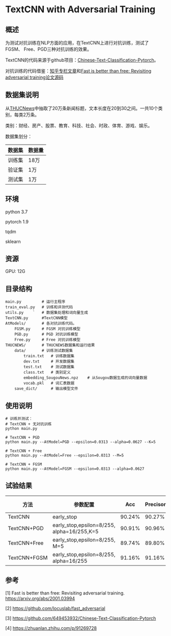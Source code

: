 # TextCNN with Adversarial Training
## 概述
为测试对抗训练在NLP方面的应用，在TextCNN上进行对抗训练，测试了FGSM、 Free、PGD三种对抗训练的效果。

TextCNN的代码来源于github项目：[Chinese-Text-Classification-Pytorch](https://github.com/649453932/Chinese-Text-Classification-Pytorc)。

对抗训练的代码借鉴：[知乎专栏文章](https://zhuanlan.zhihu.com/p/91269728 )和[Fast is better than free: Revisiting adversarial
training论文源码](https://github.com/locuslab/fast_adversarial)

## 数据集说明

 从[THUCNews](http://thuctc.thunlp.org/)中抽取了20万条新闻标题，文本长度在20到30之间。一共10个类别，每类2万条。

类别：财经、房产、股票、教育、科技、社会、时政、体育、游戏、娱乐。

数据集划分：

| 数据集 | 数据量 |
| ------ | ------ |
| 训练集 | 18万   |
| 验证集 | 1万    |
| 测试集 | 1万    |

## 环境

python 3.7  

pytorch 1.9  

tqdm  

sklearn  

## 资源

GPU: 12G

## 目录结构

    main.py         # 运行主程序
    train_eval.py   # 训练和评测代码
    utils.py    `   # 数据集处理和词向量生成
    TextCNN.py      #TextCNN模型
    AtModels/       # 各对抗训练代码。  
        FGSM.py     # FGSM 对抗训练模型
        PGD.py      # PGD 对抗训练模型
        Free.py     # Free 对抗训练模型
    THUCNEWS/       # THUCNEWS数据集和运行结果
        data/       # 训练测试数据集
            train.txt   # 训练数据集
            dev.txt     # 开发数据集
            test.txt    # 测试数据集
            class.txt   # 类别定义
            embedding_SougouNews.npz    # 从Sougou数据生成的词向量数据
            vocab.pkl   # 词汇表数据
        save_dict/      # 输出模型文件


## 使用说明
```
# 训练并测试：
# TextCNN + 无对抗训练
python main.py

# TextCNN + PGD
python main.py --AtModel=PGD --epsilon=0.0313 --alpha=0.0627 --K=5

# TextCNN + Free
python main.py --AtModel=Free --epsilon=0.0313 --M=5

# TextCNN + FGSM
python main.py --AtModel=FGSM --epsilon=0.0313 --alpha=0.0627

```

## 试验结果

| 方法         | 参数配置                                       | Acc    | Precison | Recall | F1     | 耗时(min) | Epoch |
| ------------ | ---------------------------------------------- | ------ | -------- | ------ | ------ | --------- | ----- |
| TextCNN      | early_stop                                     | 90.24% | 90.27%   | 90.24% | 90.22% | 4.3       | 3     |
| TextCNN+PGD  | early_stop,epsilon=8/255,     alpha=16/255,K=5 | 90.91% | 90.96%   | 90.91% | 90.91% | 28        | 3     |
| TextCNN+Free | early_stop,epsilon=8/255,     M=5              | 89.74% | 89.80%   | 89.74% | 89.74% | 28.94     | 2     |
| TextCNN+FGSM | early_stop,epsilon=8/255,     alpha=16/255     | 91.16% | 91.16%   | 91.16% | 91.15% | 12.3      | 4     |

## 参考

[1] Fast is better than free: Revisiting adversarial training.    
    https://arxiv.org/abs/2001.03994    

[2] https://github.com/locuslab/fast_adversarial    

[3] https://github.com/649453932/Chinese-Text-Classification-Pytorch    

[4] https://zhuanlan.zhihu.com/p/91269728